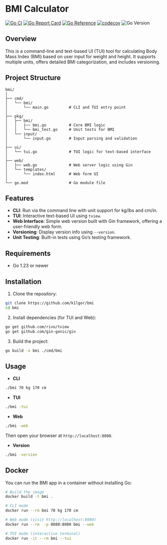 # BMI Calculator

[![Go CI](https://github.com/k1lgor/bmi/actions/workflows/ci.yml/badge.svg)](https://github.com/k1lgor/bmi/actions/workflows/ci.yml)
[![Go Report Card](https://goreportcard.com/badge/github.com/k1lgor/bmi)](https://goreportcard.com/report/github.com/k1lgor/bmi)
[![Go Reference](https://pkg.go.dev/badge/github.com/k1lgor/bmi.svg)](https://pkg.go.dev/github.com/k1lgor/bmi)
[![codecov](https://codecov.io/gh/k1lgor/bmi/branch/main/graph/badge.svg)](https://codecov.io/gh/k1lgor/bmi)
![Go Version](https://img.shields.io/badge/go-1.23-blue)

## Overview

This is a command-line and text-based UI (TUI) tool for calculating Body Mass Index (BMI) based on user input for weight and height. It supports multiple units, offers detailed BMI categorization, and includes versioning.

## Project Structure

```
bmi/
│
├── cmd/
│   └── bmi/
│       └── main.go         # CLI and TUI entry point
│
├── pkg/
│   ├── bmi/
│   │   ├── bmi.go          # Core BMI logic
│   │   └── bmi_test.go     # Unit tests for BMI
│   └── input/
│       └── input.go        # Input parsing and validation
│
├── ui/
│   └── tui.go              # TUI logic for text-based interface
│
├── web/
│   ├── web.go              # Web server logic using Gin
│   └── templates/
│       └── index.html      # Web form UI
│
└── go.mod                  # Go module file
```

## Features

- **CLI**: Run via the command line with unit support for kg/lbs and cm/in.
- **TUI**: Interactive text-based UI using `tview`.
- **Web Interface**: Simple web version built with Gin framework, offering a user-friendly web form.
- **Versioning**: Display version info using `--version`.
- **Unit Testing**: Built-in tests using Go’s testing framework.

## Requirements

- Go 1.23 or newer

## Installation

1. Clone the repository:

```bash
git clone https://github.com/k1lgor/bmi
cd bmi
```

2. Install dependencies (for TUI and Web):

```bash
go get github.com/rivo/tview
go get github.com/gin-gonic/gin
```

3. Build the project:

```bash
go build -o bmi ./cmd/bmi
```

## Usage

- **CLI**

```bash
./bmi 70 kg 170 cm
```

- **TUI**

```bash
./bmi -tui
```

- **Web**

```bash
./bmi -web
```

Then open your browser at `http://localhost:8080`.

- **Version**

```bash
./bmi -version
```

## Docker

You can run the BMI app in a container without installing Go:

```bash
# Build the image
docker build -t bmi .

# CLI mode
docker run --rm bmi 70 kg 170 cm

# Web mode (visit http://localhost:8080)
docker run --rm  -p 8080:8080 bmi --web

# TUI mode (interactive terminal)
docker run -it --rm bmi --tui
```
